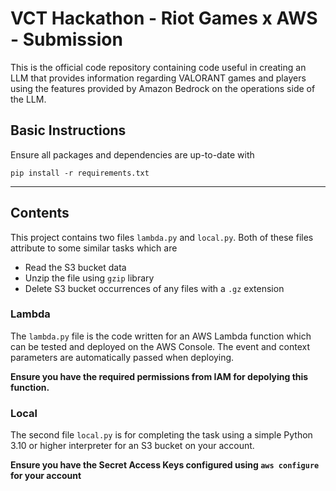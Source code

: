 # VCT Hackathon - Riot Games x AWS - Submission

This is the official code repository containing code useful in creating an LLM that provides
information regarding VALORANT games and players using the features provided by 
Amazon Bedrock on the operations side of the LLM.

## Basic Instructions

Ensure all packages and dependencies are up-to-date with

```shell
pip install -r requirements.txt
```
---
## Contents

This project contains two files `lambda.py` and `local.py`. Both of these files attribute
to some similar tasks which are

- Read the S3 bucket data
- Unzip the file using `gzip` library
- Delete S3 bucket occurrences of any files with a `.gz` extension

### Lambda

The `lambda.py` file is the code written for an AWS Lambda function which can be
tested and deployed on the AWS Console. The event and context parameters are automatically passed when deploying.

**Ensure you have the required permissions from IAM for depolying this function.**

### Local

The second file `local.py` is for completing the task using a simple Python 3.10 or higher
interpreter for an S3 bucket on your account.

**Ensure you have the Secret Access Keys configured using `aws configure` for your account**
